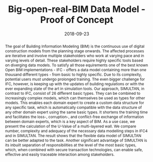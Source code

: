 ---
abstract: The goal of Building Information Modeling (BIM) is the continuous use of
  digital construction models from the planning stage onwards. The affected processes
  are iterative and involve multiple stakeholders who work at varying pace and in
  varying levels of detail. These stakeholders require highly specific tools based
  on diverging data models. To satisfy all those equirements one of the best known
  Open BIM implementations - IFC - offers a data model containing more than one thousand
  different types - from basic to highly specific. Due to its complexity, potential
  users must undergo prolonged training. The even bigger challenge for IFC, however,
  is keeping up with the updates of building regulations or with the ever expanding
  state of the art in simulation tools. Our approach, SIMULTAN, in contrast to IFC,
  consist of 26 different basic types. They can be combined to increasingly complex
  models, which can themselves be used as types for other models. This enables each
  domain expert to create a custom data structure for any specific task, which is
  automatically compatible with the data structure of any other domain expert using
  the same basic types. It shortens the training time and facilitates the loss-, corruption-,
  and conflict-free exchange of information between domain experts, which is a key
  aspect of BIM. As a use case, we present the calculation of the U-Value of a multi-layered
  wall. We compare number, complexity and adequacy of the necessary data modelling
  steps in IFC4 and in SIMULTAN. The result shows that the flexible data model of
  SIMULTAN can be better adapted to the task. Another significant advantage of SIMULTAN
  is its inbuilt separation of responsibilities at the level of the most basic types,
  which, when combined with secure transaction technologies, can enable safe, effective
  and easily traceable interaction among stakeholders.
authors:
- Galina Paskaleva
- Sabine Wolny
- Thomas Bednar
date: '2018-09-23'
featured: false
links:
- name: Publik
  url: https://publik.tuwien.ac.at/showentry.php?ID=274757&lang=2
publication: 'Vortrag: 7th International Building Physics Conference, IBPC2018, Syracuse,
  NY, USA; 23.09.2018 - 26.09.2018; in: "IBPC2018 - Healthy, Intelligent and Resilient
  Buildings and Urban Environments", (2018), S. 1083 - 1088'
publication_types:
- '1'
publishDate: '2018-09-23'
title: Big-open-real-BIM Data Model - Proof of Concept
url_pdf: ''
---